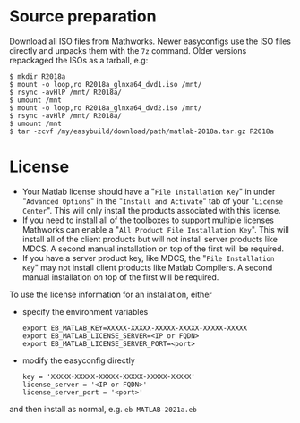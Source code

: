 # Source preparation

Download all ISO files from Mathworks.
Newer easyconfigs use the ISO files directly and unpacks them with the `7z` command.
Older versions repackaged the ISOs as a tarball, e.g:
```
$ mkdir R2018a
$ mount -o loop,ro R2018a_glnxa64_dvd1.iso /mnt/
$ rsync -avHlP /mnt/ R2018a/
$ umount /mnt
$ mount -o loop,ro R2018a_glnxa64_dvd2.iso /mnt/
$ rsync -avHlP /mnt/ R2018a/
$ umount /mnt
$ tar -zcvf /my/easybuild/download/path/matlab-2018a.tar.gz R2018a
```

# License

* Your Matlab license should have a "`File Installation Key`" in under "`Advanced Options`" in the "`Install and Activate`" tab of your "`License Center`".
  This will only install the products associated with this license.
* If you need to install all of the toolboxes to support multiple licenses Mathworks can enable a "`All Product File Installation Key`".
  This will install all of the client products but will not install server products like MDCS.
  A second manual installation on top of the first will be required.
* If you have a server product key, like MDCS, the "`File Installation Key`" may not install client products like Matlab Compilers.
  A second manual installation on top of the first will be required.

To use the license information for an installation, either
* specify the environment variables
  ```
  export EB_MATLAB_KEY=XXXXX-XXXXX-XXXXX-XXXXX-XXXXX-XXXXX
  export EB_MATLAB_LICENSE_SERVER=<IP or FQDN>
  export EB_MATLAB_LICENSE_SERVER_PORT=<port>
  ```
* modify the easyconfig directly
  ```
  key = 'XXXXX-XXXXX-XXXXX-XXXXX-XXXXX-XXXXX'
  license_server = '<IP or FQDN>'
  license_server_port = '<port>'
  ```
and then install as normal, e.g. `eb MATLAB-2021a.eb`

